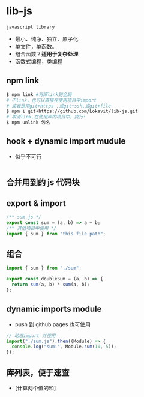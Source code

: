 <!--
  =====<< 卍 · Copyright · 卍 >>=====
  FileName: README.md
  Directory: lib-js
  Author: Lokavit
  Birthtime: 2023/4/10 14:08:27
  -----
  Mtime: 2023/5/10 20:52:42
  WordCount: 434
  -----
  Copyright © 1911 - 2023 Lokavit
      卍 · 小僧過境　衆生甦醒 · 卍
  =====<< 卍 · Description · 卍 >>=====

-->

# lib-js

`javascript library`

- 最小、纯净、独立、原子化
- 单文件，单函数。
- 组合函数？**适用于复杂处理**
- 函数式编程，类编程

<!--
class：使用时需实例化一次，若想多处使用，只能用不同的变量来new 这个clss
const fun=()=>{}：声明式函数，在编写时，需要注意次第，被调用函数必须写在调用函数之前。
function funcName(){}:普通函数写法，无需顾虑次第，随意在页面引入，使用。
window.monk.someprops:原型链写法，自定义一个原型，挂载于window之下，引入使用随意。


I have data:
[{fee:'NO',id:1,feeCol:5,1,seq:1},{fee:'客户名',id:3,feeCol:5,1,seq:2},{fee:'基本单价',id:3,feeCol:2,3,seq:3},{fee:'防水',id:5,feeCol:5,1,seq:4},{fee:'Pin数',id:6,feeCol:1,3,seq:3},{fee:'1P 以上',id:7,feeCol:1,1,seq:3}]

I need foramat data:[{prop:'id_1',text:'NO',rowspan:5,colspan:1},{prop:'id_3',text:'客户名',rowspan:5,colspan:1},{prop:'id_3',text:'基本单价',rowspan:2,colspan:3},{prop:'id_5',text:'防水',rowspan:5,colspan:1},{prop:'id_6',text:'Pin数',rowspan:1,colspan:3},{prop:'id_7',text:'1P以上',rowspan:1,colspan:1}]

 -->

## npm link

```bash
$ npm link #将库link到全局
# 不link，也可以直接在使用项目中import
# 或者是用git+https ,或git+ssh,或git+file
$ npm i git+https://github.com/Lokavit/lib-js.git
# 取消link,在使用库的项目中，执行:
$ npm unlink 包名
```

## hook + dynamic import mudule

- 似乎不可行

```js

```

<!-- component
html:只写部分文档结构，使用hook,挂载于页面指定位置。
css:尽量只写一个全局css文件，极特殊复杂，采用hook按需动态挂载。

js:component逻辑
core.js实现以上。
 -->

## 合并用到的 js 代码块

<!--
一个命令

将使用中的js函数们，组合到一个build.js文件中,便于使用。

注意JS的作用域，及污染问题。

拿到模块依赖，只打包用到的代码。
rollup原生支持tree shaking（摇树优化）和esm。

启动服务，按需编译。

热更新：某个模块内容改变，重新请求该模块。


fs模块，文件读取。
AST获取import依赖的文件路径，依赖中若还有依赖，依次递归，维护在一个map中。

 -->

## export & import

```js
/** sum.js */
export const sum = (a, b) => a + b;
/** 其他项目中使用 */
import { sum } from "this file path";
```

## 组合

```js
import { sum } from "./sum";

export const doubleSum = (a, b) => {
  return sum(a, b) * sum(a, b);
};
```

## dynamic imports module

- push 到 github pages 也可使用

```js
// 动态import 并使用
import("./sum.js").then((Module) => {
  console.log("sum:", Module.sum(10, 5));
});
```

## 库列表，便于速查

- [计算两个值的和]
